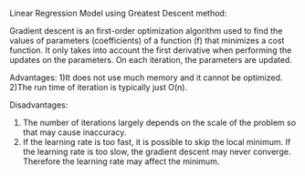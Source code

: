 Linear Regression Model using Greatest Descent method:

Gradient descent is an first-order optimization algorithm used to find the values of parameters (coefficients) of a function (f) that minimizes a cost function. It only takes into account the first derivative when performing the updates on the parameters. On each iteration, the parameters are updated. 


Advantages:
1)It does not use much memory and it cannot be optimized.
2)The run time of iteration is typically just O(n). 


Disadvantages:
1) The number of iterations largely depends on the scale of the problem so that may cause inaccuracy. 
2) If the learning rate is too fast, it is possible to skip the local minimum. If the learning rate is too slow, the gradient descent may never converge. Therefore the learning rate may affect the minimum. 
